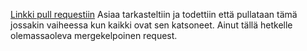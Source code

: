[Linkki pull requestiin](https://github.com/qusba/ohtun_miniprojekti_2022/pull/2)
Asiaa tarkasteltiin ja todettiin että pullataan tämä jossakin vaiheessa kun kaikki ovat sen katsoneet. Ainut tällä hetkelle olemassaoleva mergekelpoinen request.
